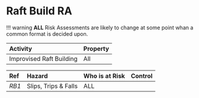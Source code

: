 # Raft Build RA

!!! warning
    **ALL** Risk Assessments are likely to change at some point whan a common format is decided upon.

|**Activity**                   |**Property**|
|:----                          |:----       |
|Improvised Raft Building       |All         |

|**Ref**|**Hazard**                    |**Who is at Risk**|**Control**                   |
|:----  |:----                         |:----             |:----                         |
| *RB1* | Slips, Trips &amp; Falls     |     ALL          |                              |